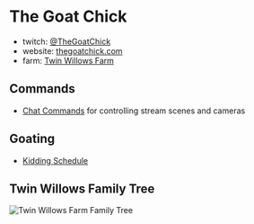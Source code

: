 # The Goat Chick
* twitch: [@TheGoatChick](https://twitch.tv/thegoatchick)
* website: [thegoatchick.com](http://thegoatchick.com)
* farm: [Twin Willows Farm](http://twinwillowsfarm.net)

## Commands
* [Chat Commands](Commands.md) for controlling stream scenes and cameras

## Goating
* [Kidding Schedule](KiddingSchedule.md)

## Twin Willows Family Tree
![Twin Willows Farm Family Tree](/TwinWillowsFamilyTree.png)
